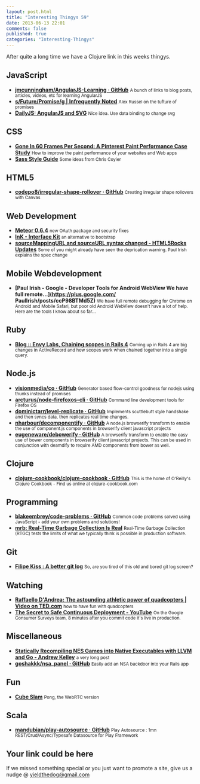 ```yaml
--- 
layout: post.html 
title: "Interesting Thingys 59" 
date: 2013-06-13 22:01
comments: false 
published: true 
categories: "Interesting-Thingys" 
--- 
```

After quite a long time we have a Clojure link in this weeks thingys.

<!-- More -->

## JavaScript

- **[jmcunningham/AngularJS-Learning · GitHub](https://github.com/jmcunningham/AngularJS-Learning)**
    <small>A bunch of links to blog posts, articles, videos, etc for learning AngularJS</small>
- **[s/Future/Promise/g | Infrequently Noted](http://infrequently.org/2013/06/sfuturepromiseg/)**
    <small>Alex Russel on the tufture of promises</small>
- **[DailyJS: AngularJS and SVG](http://dailyjs.com/2013/06/07/angular-svg/)**
    <small>Nice idea. Use data binding to change svg</small>
 
## CSS

- **[Gone In 60 Frames Per Second: A Pinterest Paint Performance Case Study](http://www.smashingmagazine.com/2013/06/10/pinterest-paint-performance-case-study/)**
    <small>How to improve the paint performance of your websites and Web apps</small>
- **[Sass Style Guide](http://css-tricks.com/sass-style-guide/)**
    <small>Some ideas from Chris Coyier</small>
 
## HTML5

- **[codepo8/irregular-shape-rollover · GitHub](https://github.com/codepo8/irregular-shape-rollover)**
    <small>Creating irregular shape rollovers with Canvas</small>
 
## Web Development

- **[Meteor 0.6.4](http://www.meteor.com/blog/2013/06/10/meteor-064-new-oauth-packages-and-recommended-updates)**
    <small>new OAuth package and security fixes</small>
- **[InK - Interface Kit](http://ink.sapo.pt/)**
    <small>an alternative to bootstrap</small>
- **[sourceMappingURL and sourceURL syntax changed - HTML5Rocks Updates](http://updates.html5rocks.com/2013/06/sourceMappingURL-and-sourceURL-syntax-changed)**
    <small>Some of you might already have seen the deprication warning. Paul Irish explains the spec change</small>
 
## Mobile Webdevelopment

- **[Paul Irish - Google - Developer Tools for Android WebView We have full remote…](https://plus.google.com/ PaulIrish/posts/ccP98BTMd5Z)**
    <small>We have full remote debugging for Chrome on Android and Mobile Safari, but poor old Android WebView doesn't have a lot of help. Here are the tools I know about so far...</small>
 
## Ruby

- **[Blog :: Envy Labs, Chaining scopes in Rails 4](http://blog.envylabs.com/post/52395695243/chaining-scopes-in-rails-4)**
    <small>Coming up in Rails 4 are big changes in ActiveRecord and how scopes work when chained together into a single query.</small>
 
## Node.js

- **[visionmedia/co · GitHub](https://github.com/visionmedia/co)**
    <small>Generator based flow-control goodness for nodejs using thunks instead of promises</small>
- **[arcturus/node-firefoxos-cli · GitHub](https://github.com/arcturus/node-firefoxos-cli)**
    <small>Command line development tools for Firefox OS</small>
- **[dominictarr/level-replicate · GitHub](https://github.com/dominictarr/level-replicate)**
    <small>Implements scuttlebutt style handshake and then syncs data, then replicates real time changes.</small>
- **[nharbour/decomponentify · GitHub](https://github.com/nharbour/decomponentify)**
    <small>A node.js browserify transform to enable the use of component.js components in browserify client javascript projects</small>
- **[eugeneware/debowerify · GitHub](https://github.com/eugeneware/debowerify)**
    <small>A browserify transform to enable the easy use of bower components in browserify client javascript projects. This can be used in conjunction with deamdify to require AMD components from bower as well. </small>
 
## Clojure

- **[clojure-cookbook/clojure-cookbook · GitHub](https://github.com/clojure-cookbook/clojure-cookbook)**
    <small>This is the home of O'Reilly's Clojure Cookbook - Find us online at clojure-cookbook.com </small>
 
## Programming

- **[blakeembrey/code-problems · GitHub](https://github.com/blakeembrey/code-problems)**
    <small>Common code problems solved using JavaScript - add your own problems and solutions!</small>
- **[mrb: Real-Time Garbage Collection Is Real](http://michaelrbernste.in/2013/06/03/real-time-garbage-collection-is-real.html)**
    <small>Real-Time Garbage Collection (RTGC) tests the limits of what we typically think is possible in production software.</small>
 
## Git

- **[Filipe Kiss : A better git log](https://coderwall.com/p/euwpig)**
    <small>So, are you tired of this old and bored git log screen?</small>
 
## Watching

- **[Raffaello D'Andrea: The astounding athletic power of quadcopters | Video on TED.com](http://www.ted.com/talks/raffaello_d_andrea_the_astounding_athletic_power_of_quadcopters.html#)**
    <small>how to have fun with quadcopters</small>
- **[The Secret to Safe Continuous Deployment - YouTube](https://www.youtube.com/watch?v=UMnZiTL0tUc)**
    <small>On the Google Consumer Surveys team, 8 minutes after you commit code it's live in production.</small>
 
## Miscellaneous

- **[Statically Recompiling NES Games into Native Executables with LLVM and Go - Andrew Kelley](http://andrewkelley.me/post/jamulator.html)**
    <small>a very long post</small>
- **[goshakkk/nsa_panel · GitHub](https://github.com/goshakkk/nsa_panel)**
    <small>Easily add an NSA backdoor into your Rails app</small>
 
## Fun

- **[Cube Slam](https://www.cubeslam.com/dqxeyu)**
    <small>Pong, the WebRTC version</small>
 
## Scala

- **[mandubian/play-autosource · GitHub](https://github.com/mandubian/play-autosource)**
    <small>Play Autosource : 1mn REST/Crud/Async/Typesafe Datasource for Play Framework</small>
 
## Your link could be here

If we missed something special or you just want to promote a site, give us a nudge @ <a href='&#109;&#97;&#105;&#108;t&#111;&#58;%7&#57;&#105;eld&#116;%68%65do%67&#64;gmail&#37;2&#69;c&#37;6&#70;m'>y&#105;eldt&#104;&#101;dog&#64;&#103;mail&#46;&#99;&#111;m</a>
